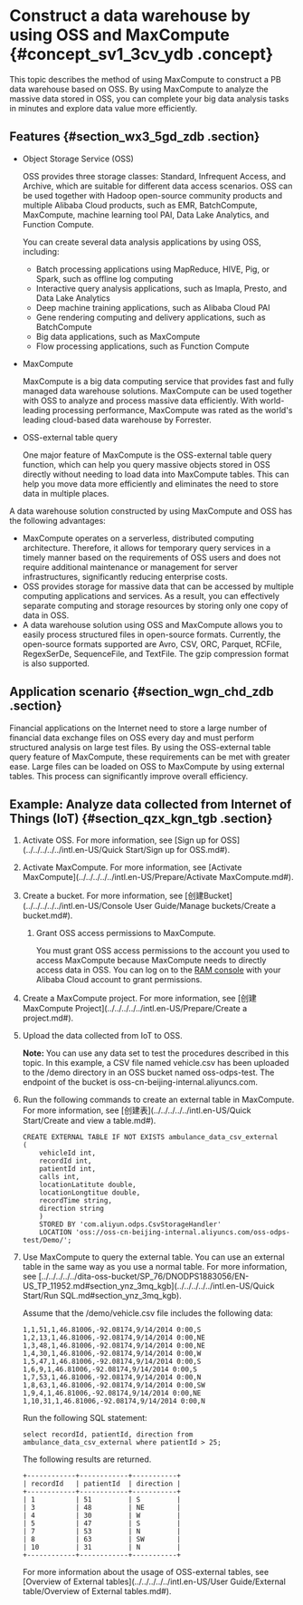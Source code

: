 # Construct a data warehouse by using OSS and MaxCompute {#concept_sv1_3cv_ydb .concept}

This topic describes the method of using MaxCompute to construct a PB data warehouse based on OSS. By using MaxCompute to analyze the massive data stored in OSS, you can complete your big data analysis tasks in minutes and explore data value more efficiently.

## Features {#section_wx3_5gd_zdb .section}

-   Object Storage Service \(OSS\)

    OSS provides three storage classes: Standard, Infrequent Access, and Archive, which are suitable for different data access scenarios. OSS can be used together with Hadoop open-source community products and multiple Alibaba Cloud products, such as EMR, BatchCompute, MaxCompute, machine learning tool PAI, Data Lake Analytics, and Function Compute.

    You can create several data analysis applications by using OSS, including:

    -   Batch processing applications using MapReduce, HIVE, Pig, or Spark, such as offline log computing
    -   Interactive query analysis applications, such as Imapla, Presto, and Data Lake Analytics
    -   Deep machine training applications, such as Alibaba Cloud PAI
    -   Gene rendering computing and delivery applications, such as BatchCompute
    -   Big data applications, such as MaxCompute
    -   Flow processing applications, such as Function Compute
-   MaxCompute

    MaxCompute is a big data computing service that provides fast and fully managed data warehouse solutions. MaxCompute can be used together with OSS to analyze and process massive data efficiently. With world-leading processing performance, MaxCompute was rated as the world's leading cloud-based data warehouse by Forrester.

-   OSS-external table query

    One major feature of MaxCompute is the OSS-external table query function, which can help you query massive objects stored in OSS directly without needing to load data into MaxCompute tables. This can help you move data more efficiently and eliminates the need to store data in multiple places.


A data warehouse solution constructed by using MaxCompute and OSS has the following advantages:

-   MaxCompute operates on a serverless, distributed computing architecture. Therefore, it allows for temporary query services in a timely manner based on the requirements of OSS users and does not require additional maintenance or management for server infrastructures, significantly reducing enterprise costs.
-   OSS provides storage for massive data that can be accessed by multiple computing applications and services. As a result, you can effectively separate computing and storage resources by storing only one copy of data in OSS.
-   A data warehouse solution using OSS and MaxCompute allows you to easily process structured files in open-source formats. Currently, the open-source formats supported are Avro, CSV, ORC, Parquet, RCFile, RegexSerDe, SequenceFile, and TextFile. The gzip compression format is also supported.

## Application scenario {#section_wgn_chd_zdb .section}

Financial applications on the Internet need to store a large number of financial data exchange files on OSS every day and must perform structured analysis on large test files. By using the OSS-external table query feature of MaxCompute, these requirements can be met with greater ease. Large files can be loaded on OSS to MaxCompute by using external tables. This process can significantly improve overall efficiency.

## Example: Analyze data collected from Internet of Things \(IoT\) {#section_qzx_kgn_tgb .section}

1.  Activate OSS. For more information, see [Sign up for OSS](../../../../../intl.en-US/Quick Start/Sign up for OSS.md#).
2.  Activate MaxCompute. For more information, see [Activate MaxCompute](../../../../../intl.en-US/Prepare/Activate MaxCompute.md#).
3.  Create a bucket. For more information, see [创建Bucket](../../../../../intl.en-US/Console User Guide/Manage buckets/Create a bucket.md#).
    1.  Grant OSS access permissions to MaxCompute.

        You must grant OSS access permissions to the account you used to access MaxCompute because MaxCompute needs to directly access data in OSS. You can log on to the [RAM console](https://ram.console.aliyun.com/) with your Alibaba Cloud account to grant permissions.

4.  Create a MaxCompute project. For more information, see [创建MaxCompute Project](../../../../../intl.en-US/Prepare/Create a project.md#).
5.  Upload the data collected from IoT to OSS.

    **Note:** You can use any data set to test the procedures described in this topic. In this example, a CSV file named vehicle.csv has been uploaded to the /demo directory in an OSS bucket named oss-odps-test. The endpoint of the bucket is oss-cn-beijing-internal.aliyuncs.com.

6.  Run the following commands to create an external table in MaxCompute. For more information, see [创建表](../../../../../intl.en-US/Quick Start/Create and view a table.md#).

    ```
    CREATE EXTERNAL TABLE IF NOT EXISTS ambulance_data_csv_external
    (
        vehicleId int,
        recordId int,
        patientId int,
        calls int,
        locationLatitute double,
        locationLongtitue double,
        recordTime string,
        direction string
        )
        STORED BY 'com.aliyun.odps.CsvStorageHandler'
        LOCATION 'oss://oss-cn-beijing-internal.aliyuncs.com/oss-odps-test/Demo/';
    ```

7.  Use MaxCompute to query the external table. You can use an external table in the same way as you use a normal table. For more information, see [../../../../../dita-oss-bucket/SP\_76/DNODPS1883056/EN-US\_TP\_11952.md\#section\_ynz\_3mq\_kgb](../../../../../intl.en-US/Quick Start/Run SQL.md#section_ynz_3mq_kgb).

    Assume that the /demo/vehicle.csv file includes the following data:

    ```
    1,1,51,1,46.81006,-92.08174,9/14/2014 0:00,S
    1,2,13,1,46.81006,-92.08174,9/14/2014 0:00,NE
    1,3,48,1,46.81006,-92.08174,9/14/2014 0:00,NE
    1,4,30,1,46.81006,-92.08174,9/14/2014 0:00,W
    1,5,47,1,46.81006,-92.08174,9/14/2014 0:00,S
    1,6,9,1,46.81006,-92.08174,9/14/2014 0:00,S
    1,7,53,1,46.81006,-92.08174,9/14/2014 0:00,N
    1,8,63,1,46.81006,-92.08174,9/14/2014 0:00,SW
    1,9,4,1,46.81006,-92.08174,9/14/2014 0:00,NE
    1,10,31,1,46.81006,-92.08174,9/14/2014 0:00,N
    ```

    Run the following SQL statement:

    ```
    select recordId, patientId, direction from ambulance_data_csv_external where patientId > 25;
    ```

    The following results are returned.

    ```
    +------------+------------+-----------+
    | recordId   | patientId  | direction |
    +------------+------------+-----------+
    | 1          | 51         | S         |
    | 3          | 48         | NE        |
    | 4          | 30         | W         |
    | 5          | 47         | S         |
    | 7          | 53         | N         |
    | 8          | 63         | SW        |
    | 10         | 31         | N         |
    +------------+------------+-----------+
    ```

    For more information about the usage of OSS-external tables, see [Overview of External tables](../../../../../intl.en-US/User Guide/External table/Overview of External tables.md#).


